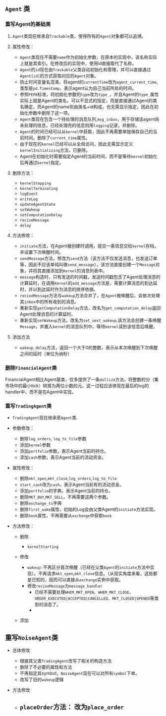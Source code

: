 ## `Agent` 类

### 重写Agent的基础类
1. `Agent`类现在继承自`Trackable`类，使得所有的`Agent`对象都可以追溯。
2. 属性修改：
    - `Agent`类现在不需要`name`作为初始化参数，在原本的实现中，该名称实际上就是其索引。在修改后的实现中，使用id直接取代了名称。
    - `Agent`的`id`现在由`Trackable`父类自动初始化和管理，并可以直接通过`Agent[id]`的方式获取对应的`Agent`对象。
    - 防止时间变量名混淆，将agent的`currentTime`改为`agent_current_time`,类型是`pd.Timestamp`，表示agent认为自己当前所处的时间。
    - 参照`PEP8`标准，将初始化参数的`type`改为`type_`，并且Agent的`type_`属性实际上就是Agent的类名，可以不显式的指定，而是直接通过Agent的类名确定。而Agent的name则由类名+id构成，也无需显示指定，因此在初始化参数中删除了这一项。
    - `Agent`类现在包含一个待处理的消息队列,`msg_inbox`，用于存储该agent尚未处理的信息，已经处理完的信息则用`logging`记录，并删除。
    - `Agent`的时间已经可以从`kernel`中获取，因此不再需要单独保存自己的当前时间。删除了`current_time`属性。
    - 由于现在的`kernel`已经可以从全局访问，因此无需显示定义`kernelInitializing`方法，已删除。
    - Agent在初始化时需要指定Agent的当前时间，而不是等待`kernel`初始化后再通过`kernel`指定。

3. 删除方法：
    - `kernelStopping`
    - `kernelTerminating`
    - `logEvent`
    - `writeLog`
    - `updateAgentState`
    - `setWakeup`
    - `setComputationDelay`
    - `reciveMessage`
    - `delay`

4. 方法修改：
    - `initiate`方法，在Agent被创建时调用，提交一条信息交给`kernel`存档，并设置下次唤醒时间。
    - `sendMessage`方法，修改为`send`方法（该方法不仅发送消息，也发送订单等，因此不应该单纯叫做`send_message`），该方法直接创建一个`Message`对象，并将其直接添加到`Kernel`的消息列表中。
    - `message`构造时，只有发送的时间戳，发送时间戳包含了Agent处理消息的计算延时，在调用`Kernel`的`add_message`方法是，需要计算消息的到达延时，并以到达延时作为消息的排序依据。
    - `reciveMessage`方法与`wakeup`方法合并了，在`Agent`被唤醒后，会依次处理其`inbox`中的所有收到的消息。
    - 重新实现`getComputationDelay`方法，改名为`get_computation_delay`返回Agent处理消息的计算延时。
    - 重新实现`setWakeup`方法，改名为`set_next_wakeup`,该方法会创建一条唤醒`Message`，并置入`kernel`的消息队列中，等待`kernel`读到该信息后唤醒。

5. 添加方法
    - `wakeup_delay`方法，返回一个大于0的整数，表示从本次唤醒到下次唤醒之间的延时（单位为纳秒）

### 删除`FinancialAgent`类
FinancialAgent相比Agent基类，仅多提供了一条`dollize`方法，将整数的分（集市场中的最小tick）转换为两位小数的元，这一过程应该体现在最后的log的handler中，而不是在Agent中实现。

### 重写`TradingAgent`类
- `TradingAgent`现在继承至`Agent`类.
- 参数修改：
    - 删除`log_orders`, `log_to_file`参数
    - 添加`kernel`参数
    - 添加`portfolio`参数，表示Agent当前的持仓。
    - 添加`cash`参数，表示Agent当前的流动资金。
- 属性修改：
    - 删除`mkt_open`,`mkt_close`,`log_orders`,`log_to_file`
    - `start_cash`改为`cash`，表示Agent当前有的流动资金。
    - 添加`portfolio`的字典，表示Agent当前的持仓。
    - 删除`MKT_BUY`,`MKT_SELL`，不再需要这两个参数。
    - 删除`exchange_ts`字典
    - 删除`first_wake`属性，初始的Log会由父类Agent的`initiate`方法实现。
    - 删除`book`属性，不再需要从`exchange`中获取`book`

- 方法修改：
    - 删除
        - `kernelStarting`
    - 修改
        - `wakeup`: 不再区分首次唤醒（已经在父类`Agent`的`initiate`方法中实现）。不再请求`mkt_open`,`mkt_close`信息。（从现实角度来看，这些都是已知的，因而可以直接从`exchange`实例中获取。
        - 修改`reciveMessage`为`message_handler`
            - 已经不需要处理`WHEM_MKT_OPEN`、`WHEM_MKT_CLOSE`、`ORDER_EXECUTED|ACCEPTED|CANCELLED`、`MKT_CLOSED|OPENED`等类型的消息了。
            - 

    - 添加

## 重写`NoiseAgent`类
- 总体修改
    - 根据其父类`TradingAgent`改写了相关的构造方法
    - 删除了不必要的属性和方法
    - 不再指定其symbol，`NoiseAgent`现在可以对所有`symbol`下单。
    - 改写了旧的`wakeup`逻辑

- 方法修改
    - `placeOrder`方法： 改为`place_order`
        - 



    
